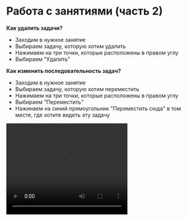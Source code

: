# Работа с занятиями (часть 2)

**Как удалить задачи?**
- Заходим в нужное занятие
- Выбираем задачу, которую хотим удалить
- Нажимаем на три точки, которые расположены в правом углу
- Выбираем "Удалить"


**Как изменить последовательность задач?**
- Заходим в нужное занятие
- Выбираем задачу, которую хотим переместить
- Нажимаем на три точки, которые расположены в правом углу
- Выбираем "Переместить"
- Нажинаем на синий прямоугольник "Переместить сюда" в том месте, где хотите видеть эту задачу


<video width="320" height="240" controls=true src="https://s3-eu-west-1.amazonaws.com/edu-prod/video/help_videos/5.mp4" type="video/mp4" />